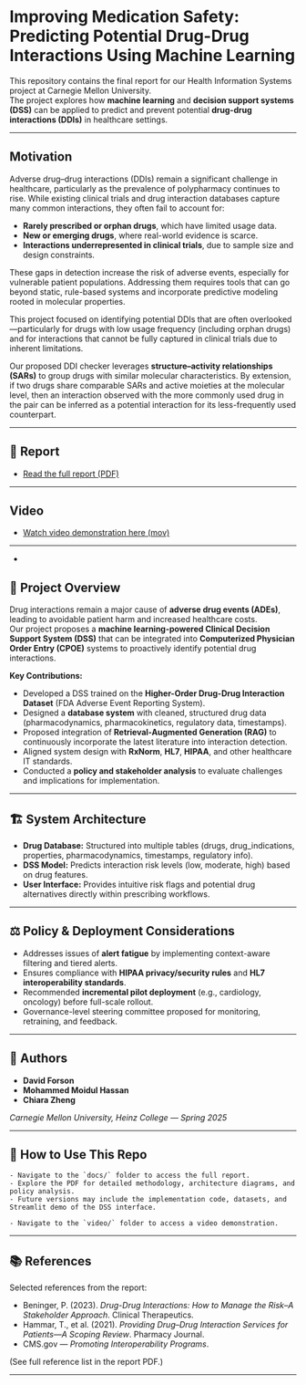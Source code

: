 # Improving Medication Safety: Predicting Potential Drug-Drug Interactions Using Machine Learning

This repository contains the final report for our Health Information Systems project at Carnegie Mellon University.  
The project explores how **machine learning** and **decision support systems (DSS)** can be applied to predict and prevent potential **drug-drug interactions (DDIs)** in healthcare settings. 

---

## Motivation  

Adverse drug–drug interactions (DDIs) remain a significant challenge in healthcare, particularly as the prevalence of polypharmacy continues to rise. While existing clinical trials and drug interaction databases capture many common interactions, they often fail to account for:  

- **Rarely prescribed or orphan drugs**, which have limited usage data. 
- **New or emerging drugs**, where real-world evidence is scarce. 
- **Interactions underrepresented in clinical trials**, due to sample size and design constraints.  

These gaps in detection increase the risk of adverse events, especially for vulnerable patient populations. Addressing them requires tools that can go beyond static, rule-based systems and incorporate predictive modeling rooted in molecular properties.  

This project focused on identifying potential DDIs that are often overlooked—particularly for drugs with low usage frequency (including orphan drugs) and for interactions that cannot be fully captured in clinical trials due to inherent limitations.  

Our proposed DDI checker leverages **structure–activity relationships (SARs)** to group drugs with similar molecular characteristics. By extension, if two drugs share comparable SARs and active moieties at the molecular level, then an interaction observed with the more commonly used drug in the pair can be inferred as a potential interaction for its less-frequently used counterpart.  


---
## 📄 Report

- [Read the full report (PDF)](docs/HIS%20Final%20report.pdf)

---

## Video

- [Watch video demonstration here (mov)](video/project_demo.mov)

---
-
## 📑 Project Overview

Drug interactions remain a major cause of **adverse drug events (ADEs)**, leading to avoidable patient harm and increased healthcare costs.  
Our project proposes a **machine learning-powered Clinical Decision Support System (DSS)** that can be integrated into **Computerized Physician Order Entry (CPOE)** systems to proactively identify potential drug interactions.

**Key Contributions:**
- Developed a DSS trained on the **Higher-Order Drug-Drug Interaction Dataset** (FDA Adverse Event Reporting System).  
- Designed a **database system** with cleaned, structured drug data (pharmacodynamics, pharmacokinetics, regulatory data, timestamps).  
- Proposed integration of **Retrieval-Augmented Generation (RAG)** to continuously incorporate the latest literature into interaction detection.  
- Aligned system design with **RxNorm**, **HL7**, **HIPAA**, and other healthcare IT standards.  
- Conducted a **policy and stakeholder analysis** to evaluate challenges and implications for implementation.  

---

## 🏗️ System Architecture

- **Drug Database:** Structured into multiple tables (drugs, drug_indications, properties, pharmacodynamics, timestamps, regulatory info).  
- **DSS Model:** Predicts interaction risk levels (low, moderate, high) based on drug features.  
- **User Interface:** Provides intuitive risk flags and potential drug alternatives directly within prescribing workflows.  

---

## ⚖️ Policy & Deployment Considerations

- Addresses issues of **alert fatigue** by implementing context-aware filtering and tiered alerts.  
- Ensures compliance with **HIPAA privacy/security rules** and **HL7 interoperability standards**.  
- Recommended **incremental pilot deployment** (e.g., cardiology, oncology) before full-scale rollout.  
- Governance-level steering committee proposed for monitoring, retraining, and feedback.  

---

## 👥 Authors

- **David Forson**  
- **Mohammed Moidul Hassan**  
- **Chiara Zheng**

*Carnegie Mellon University, Heinz College — Spring 2025*

---

## 📌 How to Use This Repo
```
- Navigate to the `docs/` folder to access the full report.  
- Explore the PDF for detailed methodology, architecture diagrams, and policy analysis.  
- Future versions may include the implementation code, datasets, and Streamlit demo of the DSS interface.
```

```
- Navigate to the `video/` folder to access a video demonstration.
```
---

## 📚 References

Selected references from the report:
- Beninger, P. (2023). *Drug-Drug Interactions: How to Manage the Risk–A Stakeholder Approach*. Clinical Therapeutics.  
- Hammar, T., et al. (2021). *Providing Drug–Drug Interaction Services for Patients—A Scoping Review*. Pharmacy Journal.  
- CMS.gov — *Promoting Interoperability Programs*.  

(See full reference list in the report PDF.)

---
